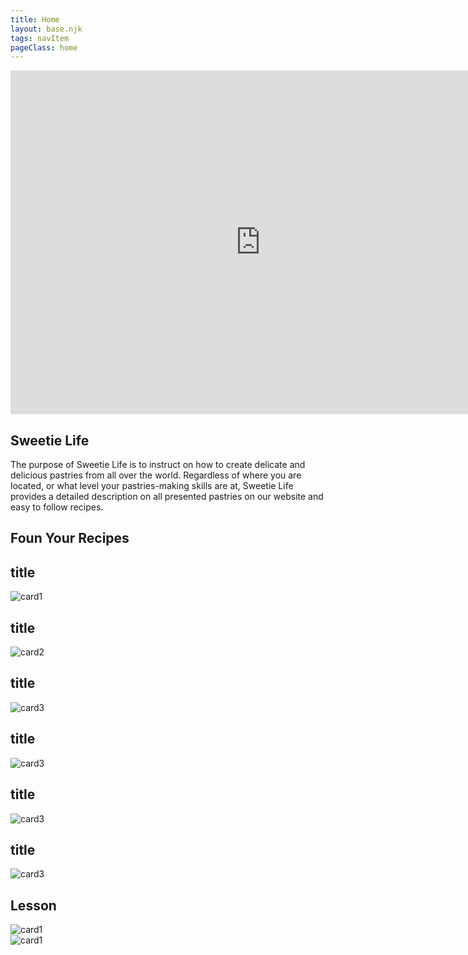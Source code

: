 ```yaml
---
title: Home
layout: base.njk
tags: navItem
pageClass: home
---
```

<main>
<body>
  <article class="hero">
   <div class="video">
      <iframe width="800" height="550" src="https://www.youtube.com/embed/2rOcCug6heU" title="YouTube video player" frameborder="0" allow="accelerometer; autoplay; clipboard-write; encrypted-media; gyroscope; picture-in-picture" allowfullscreen></iframe>
    </div>
    <div class="herotext w50">
      <h1>Sweetie Life</h1>
      <p>The purpose of Sweetie Life is to instruct on how to create delicate and delicious pastries from all over the world. Regardless of where you are located, or what level your pastries-making skills are at, Sweetie Life provides a detailed description on all presented pastries on our website and easy to follow recipes.</p>
    </div>
    
  </div>
 
</article>

<!--  <div class="search">
    <form>
					<label>
						<input type="text" size="25" name="gr">
					</label>
					<input type="submit" value="search" class="btn">
				</form>
  </div>-->
 
  <section class="container">
     <div class="title">
     <h1 class="p40">Foun Your Recipes</h1>
     </div>
      <div class="home_container" >
      <div class="card">
        <h2>title</h2>
        <img src="https://place-hold.it/400x400.jpg" alt="card1">
      </div>
     <div class="card">
        <h2>title</h2>
        <img src="https://place-hold.it/400x400.jpg" alt="card2">
      </div>
      <div class="card">
        <h2>title</h2>
        <img src="https://place-hold.it/400x400.jpg" alt="card3">
      </div>
      <div class="card">
        <h2>title</h2>
        <img src="https://place-hold.it/400x400.jpg" alt="card3">
      </div>
       <div class="card">
        <h2>title</h2>
        <img src="https://place-hold.it/400x400.jpg" alt="card3">
      </div>
       <div class="card">
        <h2>title</h2>
        <img src="https://place-hold.it/400x400.jpg" alt="card3">
      </div>
      </div>


  </section>

  <section class="container">
    <h1 class="title">Lesson</h1>
    <div class="lesson">
      <div class="lessoncard">
      <img src="https://place-hold.it/600x450.jpg" alt="card1">
        </div>
       <div class="lessoncard">
      <img src="https://place-hold.it/600x450.jpg" alt="card1">
       </div>
       </div>
    </div>
  </section>
  
 <script src="script.js"></script>
</body>

</main>
